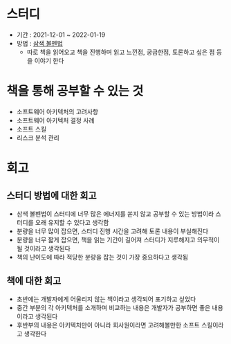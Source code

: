# 스터디
- 기간 : 2021-12-01 ~ 2022-01-19
- 방법 : [삼색 볼펜법](http://egloos.zum.com/agile/v/3684946)
  - 따로 책을 읽어오고 책을 진행하며 읽고 느낀점, 궁금한점, 토론하고 싶은 점 등을 이야기 한다

# 책을 통해 공부할 수 있는 것
- 소프트웨어 아키텍처의 고려사항
- 소프트웨어 아키텍처 결정 사례
- 소프트 스킬
- 리스크 분석 관리

# 회고
## 스터디 방법에 대한 회고
- 삼색 볼펜법이 스터디에 너무 많은 에너지를 쏟지 않고 공부할 수 있는 방법이라 스터디를 오래 유지할 수 있다고 생각함
- 분량을 너무 많이 잡으면, 스터디 진행 시간을 고려해 토론 내용이 부실해진다
- 분량을 너무 짧게 잡으면, 책을 읽는 기간이 길어져 스터디가 지루해지고 의무적이 될 것이라고 생각된다
- 책의 난이도에 따라 적당한 분량을 잡는 것이 가장 중요하다고 생각됨

## 책에 대한 회고
- 초반에는 개발자에게 어울리지 않는 책이라고 생각되어 포기하고 싶었다
- 중간 부분의 각 아키텍처를 소개하며 비교하는 내용은 개발자가 공부하면 좋은 내용이라고 생각된다
- 후반부의 내용은 아키텍처만이 아니라 회사원이라면 고려해볼만한 소프트 스킬이라고 생각한다
